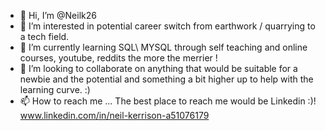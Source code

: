 - 👋 Hi, I’m @Neilk26
- 👀 I’m interested in potential career switch from earthwork / quarrying to a tech field.
- 🌱 I’m currently learning SQL\ MYSQL through self teaching and online courses, youtube, reddits the more the merrier !
- 💞️ I’m looking to collaborate on anything that would be suitable for a newbie and the potential and something a bit higher up to help with the learning curve. :)
- 📫 How to reach me ... The best place to reach me would be Linkedin :)!
www.linkedin.com/in/neil-kerrison-a51076179
  

<!---
Neilk26/Neilk26 is a ✨ special ✨ repository because its `README.md` (this file) appears on your GitHub profile.
You can click the Preview link to take a look at your changes.
--->
